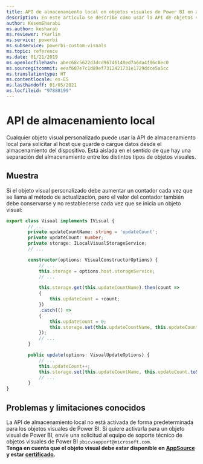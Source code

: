 ```yaml
---
title: API de almacenamiento local en objetos visuales de Power BI en análisis integrados de Power BI para obtener una mejor información de BI insertada
description: En este artículo se describe cómo usar la API de objetos visuales de Power BI para obtener acceso al almacenamiento local del explorador. Consiga mejores conclusiones insertadas de BI con los análisis insertados de Power BI.
author: KesemSharabi
ms.author: kesharab
ms.reviewer: rkarlin
ms.service: powerbi
ms.subservice: powerbi-custom-visuals
ms.topic: reference
ms.date: 01/21/2019
ms.openlocfilehash: abec68c5622d3dcd96746148ed7a6da4f06c8ec0
ms.sourcegitcommit: eeaf607e7c1d89ef7312421731e1729ddce5a5cc
ms.translationtype: HT
ms.contentlocale: es-ES
ms.lasthandoff: 01/05/2021
ms.locfileid: "97888199"
---
```

# <a name="local-storage-api"></a>API de almacenamiento local

Cualquier objeto visual personalizado puede usar la API de almacenamiento local para solicitar al host que guarde o cargue datos desde el almacenamiento del dispositivo. Está aislada en el sentido de que hay una separación del almacenamiento entre los distintos tipos de objetos visuales.

## <a name="sample"></a>Muestra

Si el objeto visual personalizado debe aumentar un contador cada vez que se llama al método de actualización, pero el valor del contador también debe conservarse y no restablecerse cada vez que se inicia un objeto visual:

```typescript
export class Visual implements IVisual {
        // ...
        private updateCountName: string = 'updateCount';
        private updateCount: number;
        private storage: ILocalVisualStorageService;
        // ...

        constructor(options: VisualConstructorOptions) {
            // ...
            this.storage = options.host.storageService;
            // ...

            this.storage.get(this.updateCountName).then(count =>
            {
                this.updateCount = +count;
            })
            .catch(() =>
            {
                this.updateCount = 0;
                this.storage.set(this.updateCountName, this.updateCount.toString());
            });
            // ...
        }

        public update(options: VisualUpdateOptions) {
            // ...
            this.updateCount++;
            this.storage.set(this.updateCountName, this.updateCount.toString());
            // ...
        }
}
```

## <a name="known-limitations-and-issues"></a>Problemas y limitaciones conocidos

La API de almacenamiento local no está activada de forma predeterminada para los objetos visuales de Power BI. Si quiere activarla para un objeto visual de Power BI, envíe una solicitud al equipo de soporte técnico de objetos visuales de Power BI `pbicvsupport@microsoft.com`.  
**Tenga en cuenta que el objeto visual debe estar disponible en [AppSource](https://appsource.microsoft.com/en-us/marketplace/apps?product=power-bi-visuals) y estar [certificado](https://powerbi.microsoft.com/en-us/documentation/powerbi-custom-visuals-certified/).**
